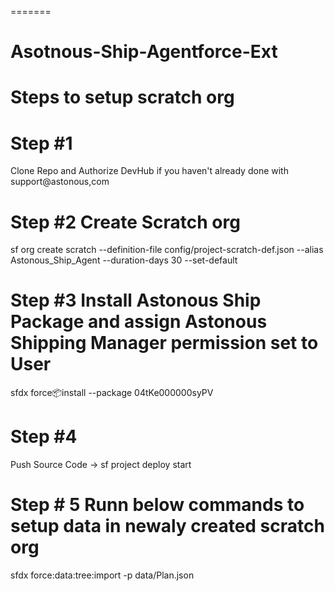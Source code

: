 
=======
# Asotnous-Ship-Agentforce-Ext

# Steps to setup scratch org

# Step #1
Clone Repo and Authorize DevHub if you haven't already done with support@astonous,com
# Step #2 Create Scratch org
sf org create scratch --definition-file config/project-scratch-def.json --alias Astonous_Ship_Agent --duration-days 30 --set-default 

# Step #3 Install Astonous Ship Package and assign Astonous Shipping Manager permission set to User
sfdx force:package:install --package 04tKe000000syPV 

# Step #4 
Push Source Code -> sf project deploy start 


# Step # 5 Runn below commands to setup data in newaly created scratch org

sfdx force:data:tree:import -p data/Plan.json 
